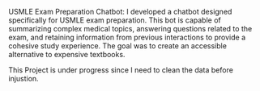 USMLE Exam Preparation Chatbot: 
I developed a chatbot designed specifically for USMLE exam preparation. 
This bot is capable of summarizing complex medical topics, answering questions related to the exam, and retaining information from previous interactions to provide a cohesive study experience. 
The goal was to create an accessible alternative to expensive textbooks.

This Project is under progress since I need to clean the data before injustion.
